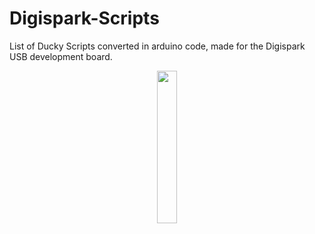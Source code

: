 # Digispark-Scripts
List of Ducky Scripts converted in arduino code, made for the Digispark USB development board.  
<p align="center">
<img width="25%" height="25%" src="https://sequr.be/blog/2021/02/attiny85-rubber-ducky/cover.png">
</p>
